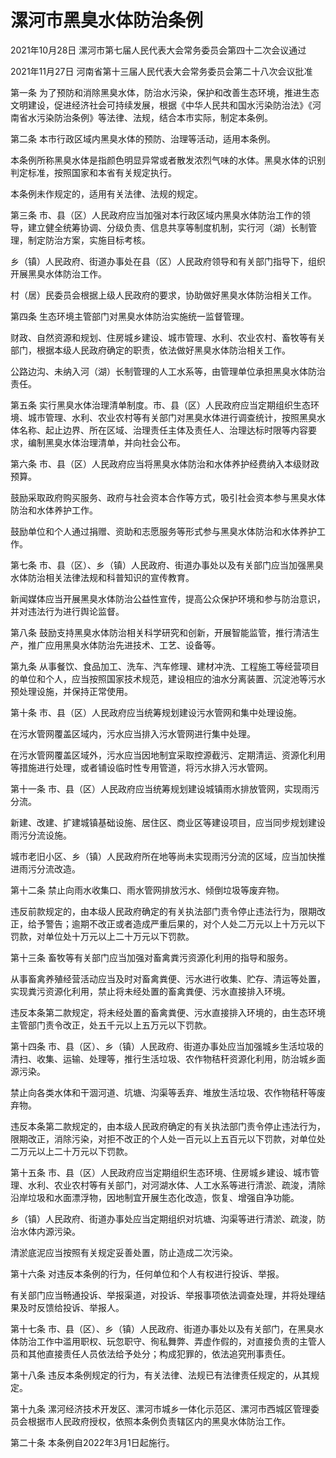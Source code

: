# 漯河市黑臭水体防治条例

2021年10月28日 漯河市第七届人民代表大会常务委员会第四十二次会议通过

2021年11月27日 河南省第十三届人民代表大会常务委员会第二十八次会议批准

<!-- INFO END -->

第一条 为了预防和消除黑臭水体，防治水污染，保护和改善生态环境，推进生态文明建设，促进经济社会可持续发展，根据《中华人民共和国水污染防治法》《河南省水污染防治条例》等法律、法规，结合本市实际，制定本条例。

第二条 本市行政区域内黑臭水体的预防、治理等活动，适用本条例。

本条例所称黑臭水体是指颜色明显异常或者散发浓烈气味的水体。黑臭水体的识别判定标准，按照国家和本省有关规定执行。

本条例未作规定的，适用有关法律、法规的规定。

第三条 市、县（区）人民政府应当加强对本行政区域内黑臭水体防治工作的领导，建立健全统筹协调、分级负责、信息共享等制度机制，实行河（湖）长制管理，制定防治方案，实施目标考核。

乡（镇）人民政府、街道办事处在县（区）人民政府领导和有关部门指导下，组织开展黑臭水体防治工作。

村（居）民委员会根据上级人民政府的要求，协助做好黑臭水体防治相关工作。

第四条 生态环境主管部门对黑臭水体防治实施统一监督管理。

财政、自然资源和规划、住房城乡建设、城市管理、水利、农业农村、畜牧等有关部门，根据本级人民政府确定的职责，依法做好黑臭水体防治相关工作。

公路边沟、未纳入河（湖）长制管理的人工水系等，由管理单位承担黑臭水体防治责任。

第五条 实行黑臭水体治理清单制度。市、县（区）人民政府应当定期组织生态环境、城市管理、水利、农业农村等有关部门对黑臭水体进行调查统计，按照黑臭水体名称、起止边界、所在区域、治理责任主体及责任人、治理达标时限等内容要求，编制黑臭水体治理清单，并向社会公布。

第六条 市、县（区）人民政府应当将黑臭水体防治和水体养护经费纳入本级财政预算。

鼓励采取政府购买服务、政府与社会资本合作等方式，吸引社会资本参与黑臭水体防治和水体养护工作。

鼓励单位和个人通过捐赠、资助和志愿服务等形式参与黑臭水体防治和水体养护工作。

第七条 市、县（区）、乡（镇）人民政府、街道办事处以及有关部门应当加强黑臭水体防治相关法律法规和科普知识的宣传教育。

新闻媒体应当开展黑臭水体防治公益性宣传，提高公众保护环境和参与防治意识，并对违法行为进行舆论监督。

第八条 鼓励支持黑臭水体防治相关科学研究和创新，开展智能监管，推行清洁生产，推广应用黑臭水体防治先进技术、工艺、设备等。

第九条 从事餐饮、食品加工、洗车、汽车修理、建材冲洗、工程施工等经营项目的单位和个人，应当按照国家技术规范，建设相应的油水分离装置、沉淀池等污水预处理设施，并保持正常使用。

第十条 市、县（区）人民政府应当统筹规划建设污水管网和集中处理设施。

在污水管网覆盖区域内，污水应当排入污水管网进行集中处理。

在污水管网覆盖区域外，污水应当因地制宜采取控源截污、定期清运、资源化利用等措施进行处理，或者铺设临时性专用管道，将污水排入污水管网。

第十一条 市、县（区）人民政府应当统筹规划建设城镇雨水排放管网，实现雨污分流。

新建、改建、扩建城镇基础设施、居住区、商业区等建设项目，应当同步规划建设雨污分流设施。

城市老旧小区、乡（镇）人民政府所在地等尚未实现雨污分流的区域，应当加快推进雨污分流改造。

第十二条 禁止向雨水收集口、雨水管网排放污水、倾倒垃圾等废弃物。

违反前款规定的，由本级人民政府确定的有关执法部门责令停止违法行为，限期改正，给予警告；逾期不改正或者造成严重后果的，对个人处二万元以上十万元以下罚款，对单位处十万元以上二十万元以下罚款。

第十三条 畜牧等有关部门应当加强对畜禽粪污资源化利用的指导和服务。

从事畜禽养殖经营活动应当及时对畜禽粪便、污水进行收集、贮存、清运等处置，实现粪污资源化利用，禁止将未经处置的畜禽粪便、污水直接排入环境。

违反本条第二款规定，将未经处置的畜禽粪便、污水直接排入环境的，由生态环境主管部门责令改正，处五千元以上五万元以下罚款。

第十四条 市、县（区）、乡（镇）人民政府、街道办事处应当加强城乡生活垃圾的清扫、收集、运输、处理等，推行生活垃圾、农作物秸秆资源化利用，防治城乡面源污染。

禁止向各类水体和干涸河道、坑塘、沟渠等丢弃、堆放生活垃圾、农作物秸秆等废弃物。

违反本条第二款规定的，由本级人民政府确定的有关执法部门责令停止违法行为，限期改正，消除污染，对拒不改正的个人处一百元以上五百元以下罚款，对单位处二万元以上二十万元以下罚款。

第十五条 市、县（区）人民政府应当定期组织生态环境、住房城乡建设、城市管理、水利、农业农村等有关部门，对河湖水体、人工水系等进行清淤、疏浚，清除沿岸垃圾和水面漂浮物，因地制宜开展生态化改造，恢复、增强自净功能。

乡（镇）人民政府、街道办事处应当定期组织对坑塘、沟渠等进行清淤、疏浚，防治水体内源污染。

清淤底泥应当按照有关规定妥善处置，防止造成二次污染。

第十六条 对违反本条例的行为，任何单位和个人有权进行投诉、举报。

有关部门应当畅通投诉、举报渠道，对投诉、举报事项依法调查处理，并将处理结果及时反馈给投诉、举报人。

第十七条 市、县（区）、乡（镇）人民政府、街道办事处以及有关部门，在黑臭水体防治工作中滥用职权、玩忽职守、徇私舞弊、弄虚作假的，对直接负责的主管人员和其他直接责任人员依法给予处分；构成犯罪的，依法追究刑事责任。

第十八条 违反本条例规定的行为，有关法律、法规已有法律责任规定的，从其规定。

第十九条 漯河经济技术开发区、漯河市城乡一体化示范区、漯河市西城区管理委员会根据市人民政府授权，依照本条例负责辖区内的黑臭水体防治工作。

第二十条 本条例自2022年3月1日起施行。